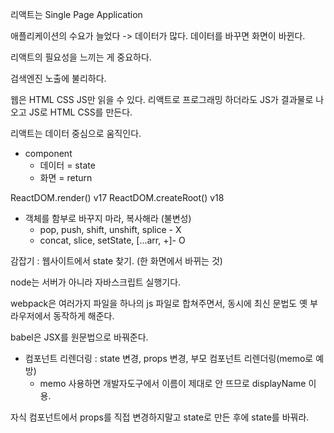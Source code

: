 리액트는 Single Page Application

애플리케이션의 수요가 늘었다 -> 데이터가 많다.
데이터를 바꾸면 화면이 바뀐다.

리액트의 필요성을 느끼는 게 중요하다.

검색엔진 노출에 불리하다.

웹은 HTML CSS JS만 읽을 수 있다.
리액트로 프로그래밍 하더라도 JS가 결과물로 나오고 JS로 HTML CSS를 만든다.

리액트는 데이터 중심으로 움직인다.

- component
  - 데이터 = state
  - 화면 = return

ReactDOM.render() v17
ReactDOM.createRoot() v18

- 객체를 함부로 바꾸지 마라, 복사해라 (불변성)
  - pop, push, shift, unshift, splice - X
  - concat, slice, setState, [...arr, +]- O

감잡기 : 웹사이트에서 state 찾기. (한 화면에서 바뀌는 것)

node는 서버가 아니라 자바스크립트 실행기다.

webpack은 여러가지 파일을 하나의 js 파일로 합쳐주면서, 동시에 최신 문법도 옛 부라우저에서 동작하게 해준다.

babel은 JSX를 원문법으로 바꿔준다.

- 컴포넌트 리렌더링 : state 변경, props 변경, 부모 컴포넌트 리렌더링(memo로 예방)
  - memo 사용하면 개발자도구에서 이름이 제대로 안 뜨므로 displayName 이용.

자식 컴포넌트에서 props를 직접 변경하지말고 state로 만든 후에 state를 바꿔라.
